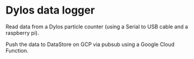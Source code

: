 Dylos data logger
=================
Read data from a Dylos particle counter (using a Serial to USB cable and a raspberry pi).

Push the data to DataStore on GCP via pubsub using a Google Cloud Function.

